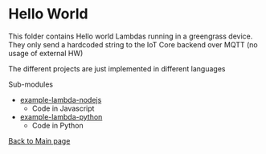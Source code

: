 # Hello World

This folder contains Hello world Lambdas running in a greengrass device.
They only send a hardcoded string to the IoT Core backend over MQTT (no usage of external HW)

The different projects are just implemented in different languages

Sub-modules
* [example-lambda-nodejs](./example-lambda-nodejs/README.md)
    * Code in Javascript
* [example-lambda-python](./example-lambda-python/README.md)
    * Code in Python


[Back to Main page](../README.md)